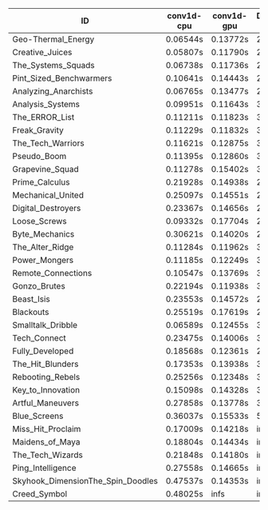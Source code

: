 |ID|conv1d-cpu|conv1d-gpu|DWSPConv2D-gpu|gemm-gpu|avg|
|-|-|-|-|-|-|
|Geo-Thermal_Energy|0.06544s|0.13772s|2.95386s|1.76401s|1.23026s|
|Creative_Juices|0.05807s|0.11790s|2.96574s|1.78845s|1.23254s|
|The_Systems_Squads|0.06738s|0.11736s|2.95606s|1.82516s|1.24149s|
|Pint_Sized_Benchwarmers|0.10641s|0.14443s|2.96175s|1.79193s|1.25113s|
|Analyzing_Anarchists|0.06765s|0.13477s|2.95924s|1.86861s|1.25757s|
|Analysis_Systems|0.09951s|0.11643s|3.12475s|1.75247s|1.27329s|
|The_ERROR_List|0.11211s|0.11823s|3.01740s|1.85688s|1.27616s|
|Freak_Gravity|0.11229s|0.11832s|3.01308s|1.86095s|1.27616s|
|The_Tech_Warriors|0.11621s|0.12875s|3.01315s|1.84936s|1.27687s|
|Pseudo_Boom|0.11395s|0.12860s|3.02020s|1.85297s|1.27893s|
|Grapevine_Squad|0.11278s|0.15402s|3.00347s|1.84645s|1.27918s|
|Prime_Calculus|0.21928s|0.14938s|2.94539s|1.84772s|1.29044s|
|Mechanical_United|0.25097s|0.14551s|2.95323s|1.86016s|1.30247s|
|Digital_Destroyers|0.23367s|0.14656s|2.97171s|1.86333s|1.30382s|
|Loose_Screws|0.09332s|0.17704s|2.99521s|1.96237s|1.30699s|
|Byte_Mechanics|0.30621s|0.14020s|2.96560s|1.85714s|1.31729s|
|The_Alter_Ridge|0.11284s|0.11962s|3.15049s|1.89592s|1.31972s|
|Power_Mongers|0.11185s|0.12249s|3.17160s|1.87766s|1.32090s|
|Remote_Connections|0.10547s|0.13769s|3.06346s|2.01221s|1.32971s|
|Gonzo_Brutes|0.22194s|0.11938s|3.12271s|1.87518s|1.33480s|
|Beast_Isis|0.23553s|0.14572s|2.96427s|1.99605s|1.33539s|
|Blackouts|0.25519s|0.17619s|2.96185s|1.97888s|1.34303s|
|Smalltalk_Dribble|0.06589s|0.12455s|3.23399s|2.04476s|1.36730s|
|Tech_Connect|0.23475s|0.14006s|3.11892s|1.99261s|1.37159s|
|Fully_Developed|0.18568s|0.12361s|2.96172s|2.32817s|1.39979s|
|The_Hit_Blunders|0.17353s|0.13938s|3.00268s|2.64462s|1.49005s|
|Rebooting_Rebels|0.25256s|0.12348s|3.01079s|2.58550s|1.49308s|
|Key_to_Innovation|0.15098s|0.14328s|3.19191s|2.65122s|1.53435s|
|Artful_Maneuvers|0.27858s|0.13778s|3.77962s|2.58702s|1.69575s|
|Blue_Screens|0.36037s|0.15533s|5.04997s|2.53533s|2.02525s|
|Miss_Hit_Proclaim|0.17009s|0.14218s|infs|infs|infs|
|Maidens_of_Maya|0.18804s|0.14434s|infs|infs|infs|
|The_Tech_Wizards|0.21848s|0.14180s|infs|1.99807s|infs|
|Ping_Intelligence|0.27558s|0.14665s|infs|4.58599s|infs|
|Skyhook_DimensionThe_Spin_Doodles|0.47537s|0.14353s|infs|infs|infs|
|Creed_Symbol|0.48025s|infs|infs|4.52958s|infs|
